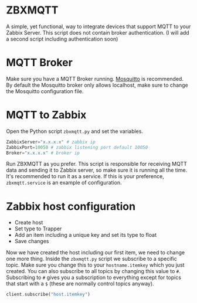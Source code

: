 # ZBXMQTT
A simple, yet functional, way to integrate devices that support MQTT to your Zabbix Server.
This script does not contain broker authentication. (I will add a second script including authentication soon)

# MQTT Broker
Make sure you have a MQTT Broker running. <a href="https://mosquitto.org">Mosquitto</a> is recommended.
By default the Mosquitto broker only allows localhost, make sure to change the Mosquitto configuration file.

# MQTT to Zabbix
Open the Python script ```zbxmqtt.py``` and set the variables.

```php
ZabbixServer="x.x.x.x" # zabbix ip
ZabbixPort=10050 # zabbix listening port default 10050
Broker="x.x.x.x" # broker ip
```

Run ZBXMQTT as you prefer. This script is responsible for receiving MQTT data and sending it to Zabbix server, so make sure it is running all the time.
It's recommended to run it as a service. If this is your preference, ```zbxmqtt.service``` is an example of configuration.

# Zabbix host configuration
* Create host
* Set type to Trapper
* Add an item including a unique key and set its type to float
* Save changes

Now we have created the host including our first item, we need to change one more thing.
Inside the ```zbxmqtt.py``` script we subscribe to a specific topic.
Make sure you change this to your ```hostname.itemkey``` which you just created.
You can also subscribe to all topics by changing this value to ```#```.
Subscribing to ```#``` gives you a subscription to everything except for topics that start with a ```$``` (these are normally control topics anyway).

```php
client.subscribe("host.itemkey")
```

